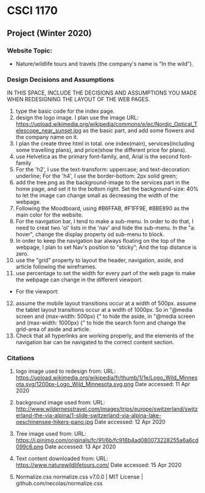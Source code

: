 # CSCI 1170
## Project (Winter 2020)

### Website Topic: 
* Nature/wildlife tours and travels (the company's name is "In the wild").

### Design Decisions and Assumptions
IN THIS SPACE, INCLUDE THE DECISIONS AND ASSUMPTIONS YOU MADE WHEN REDESIGNING THE LAYOUT OF THE WEB PAGES.

1. type the basic code for the index page.
2. design the logo image. I plan use the image URL: https://upload.wikimedia.org/wikipedia/commons/e/ec/Nordic_Optical_Telescope_near_sunset.jpg as the basic part, and add some flowers and the company name on it. 
3. I plan the create three html in total. one index(main), services(including some travelling plans), and price(show the different price for plans).
4. use Helvetica as the primary font-family, and, Arial is the second font-family
5. For the 'h2', I use the text-transform: uppercase; and text-decoration: underline; For the 'h4', I use the border-bottom: 2px solid green; 
6. add the tree.png as the background-image to the services part in the home page, and set it to the bottom right. Set the background-size: 40% to let the image can change small as decreasing the width of the webpage.
7. Following the Moodboard, using #B6FFAB, #F1FF9E, #BBE890 as the main color for the website.
8. For the navigation bar, I tend to make a sub-menu. In order to do that, I need to creat two 'ol' lists in the 'nav' and hide the sub-menu. In the "a: hover", change the display property od sub-menu to block.
9. In order to keep the navigation bar always floating on the top of the webpage, I plan to set Nav's position to “sticky”; And the top distance is zero. 
10. use the "grid" property to layout the header, navigation, aside, and article following the wireframes.
11. use percentage to set the width for every part of the web page to make the webpage can change in the different viewport.

* For the viewport:
12. assume the mobile layout transitions occur at a width of 500px. assume the tablet layout transitions occur at a width of 1000px. So in "@media screen and (max-width: 500px) {" to hide the aside, in "@media screen and (max-width: 1000px) {" to hide the search form and change the grid-area of aside and article. 
13. Check that all hyperlinks are working properly, and the elements of the navigation bar can be navigated to the correct content section.

### Citations
1. logo image used to redesign from:
URL: https://upload.wikimedia.org/wikipedia/fr/thumb/1/1e/Logo_Wild_Minnesota.svg/1200px-Logo_Wild_Minnesota.svg.png
Date accessed: 11 Apr 2020

2. background image used from:
URL: http://www.wildernesstravel.com/images/trips/europe/switzerland/switzerland-the-via-alpina/1-slide-switzerland-via-alpina-lake-oeschinensee-hikers-pano.jpg
Date accessed: 12 Apr 2020

3. Tree image used from:
URL: https://i.pinimg.com/originals/fc/91/6b/fc916b4ad080073228255a6a6cd099c6.png
Date accessed: 13 Apr 2020

4. Text content downloaded from:
URL: https://www.naturewildlifetours.com/
Date accessed: 15 Apr 2020

5. Normalize.css
normalize.css v7.0.0 | MIT License | github.com/necolas/normalize.css 

